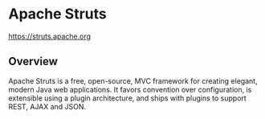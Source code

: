 <!-- TITLE: Struts -->
<!-- SUBTITLE: A quick summary of Struts -->

# Apache Struts
https://struts.apache.org
## Overview
Apache Struts is a free, open-source, MVC framework for creating elegant, modern Java web applications. It favors convention over configuration, is extensible using a plugin architecture, and ships with plugins to support REST, AJAX and JSON.